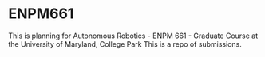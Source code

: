 # ENPM661 
This is planning for Autonomous Robotics - ENPM 661 - Graduate Course at the University of Maryland, College Park This is a repo of submissions.